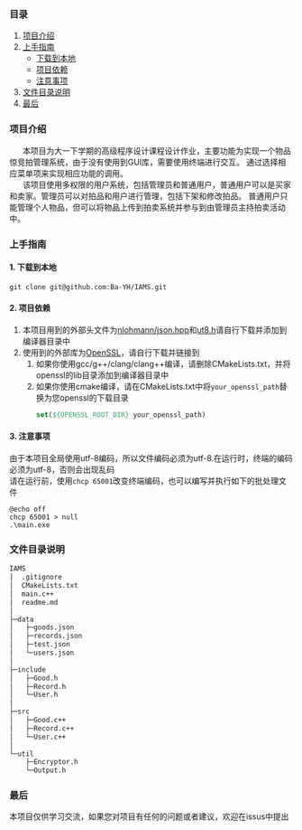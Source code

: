 ### 目录
1. [项目介绍](#项目介绍)
2. [上手指南](#上手指南)
   * [下载到本地](#1-下载到本地)
   * [项目依赖](#2-项目依赖)
   * [注意事项](#3-注意事项) 
3. [文件目录说明](#文件目录说明)
4. [最后](#最后)



### 项目介绍
&nbsp;&nbsp;&nbsp;&nbsp;&nbsp;&nbsp;本项目为大一下学期的高级程序设计课程设计作业，主要功能为实现一个物品惊竞拍管理系统，由于没有使用到GUI库，需要使用终端进行交互。
通过选择相应菜单项来实现相应功能的调用。
<br>
&nbsp;&nbsp;&nbsp;&nbsp;&nbsp;&nbsp;该项目使用多权限的用户系统，包括管理员和普通用户，普通用户可以是买家和卖家。管理员可以对拍品和用户进行管理，包括下架和修改拍品。
普通用户只能管理个人物品，但可以将物品上传到拍卖系统并参与到由管理员主持拍卖活动中。
### 上手指南
#### 1. 下载到本地
```shell
git clone git@github.com:Ba-YH/IAMS.git
```
#### 2. 项目依赖
1. 本项目用到的外部头文件为[nlohmann/json.hpp](https://github.com/nlohmann/json/releases/tag/v3.11.3)和[ut8.h](https://github.com/sheredom/utf8.h)请自行下载并添加到编译器目录中
2. 使用到的外部库为[OpenSSL](https://github.com/openssl/openssl/releases)，请自行下载并链接到
   <br>
   1. 如果你使用gcc/g++/clang/clang++编译，请删除CMakeLists.txt，并将openssl的lib目录添加到编译器目录中
   2. 如果你使用cmake编译，请在CMakeLists.txt中将`your_openssl_path`替换为您openssl的下载目录
      ```cmake
      set(${OPENSSL_ROOT_DIR} your_openssl_path)
      ```
#### 3. 注意事项
由于本项目全局使用utf-8编码，所以文件编码必须为utf-8.在运行时，终端的编码必须为utf-8，否则会出现乱码
<br>
请在运行前，使用`chcp 65001`改变终端编码，也可以编写并执行如下的批处理文件
```shell
@echo off
chcp 65001 > null
.\main.exe
```

### 文件目录说明
```markdown
IAMS                      
│  .gitignore             
│  CMakeLists.txt         
│  main.c++               
│  readme.md
│
├─data
│   ├─goods.json
│   ├─records.json
│   ├─test.json
│   └─users.json
│
├─include
│   ├─Good.h
│   ├─Record.h
│   └─User.h
│
├─src
│   ├─Good.c++
│   ├─Record.c++
│   └─User.c++
│
└─util
    ├─Encryptor.h
    └─Output.h

```
### 最后
本项目仅供学习交流，如果您对项目有任何的问题或者建议，欢迎在issus中提出
